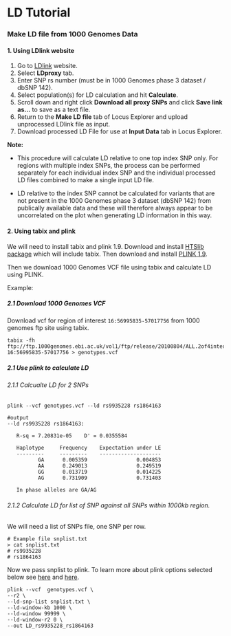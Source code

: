 LD Tutorial
=============

### Make LD file from 1000 Genomes Data

#### 1. Using LDlink website

1. Go to [LDlink](http://analysistools.nci.nih.gov/LDlink/) website.
2. Select **LDproxy** tab.
3. Enter SNP rs number (must be in 1000 Genomes phase 3 dataset / dbSNP 142).
4. Select population(s) for LD calculation and hit **Calculate**.
5. Scroll down and right click **Download all proxy SNPs** and click **Save link as...** to save as a text file.
6. Return to the **Make LD file** tab of Locus Explorer and upload unprocessed LDlink file as input.
7. Download processed LD File for use at **Input Data** tab in Locus Explorer.

**Note:**

* This procedure will calculate LD relative to one top index SNP only. For regions with multiple index SNPs, the process can be performed separately for each individual index SNP and the individual processed LD files combined to make a single input LD file.

* LD relative to the index SNP cannot be calculated for variants that are not present in the 1000 Genomes phase 3 dataset (dbSNP 142) from publically available data and these will therefore always appear to be uncorrelated on the plot when generating LD information in this way.

#### 2. Using tabix and plink
We will need to install tabix and plink 1.9.
Download and install [HTSlib package](http://www.htslib.org/download/) which will include tabix. Then download and install [PLINK 1.9](https://www.cog-genomics.org/plink2).

Then we download 1000 Genomes VCF file using tabix and calculate LD using PLINK.

Example:

##### 2.1 Download 1000 Genomes VCF
Download vcf for region of interest `16:56995835-57017756` from 1000 genomes ftp site using tabix.  
```
tabix -fh ftp://ftp.1000genomes.ebi.ac.uk/vol1/ftp/release/20100804/ALL.2of4intersection.20100804.genotypes.vcf.gz 16:56995835-57017756 > genotypes.vcf
```

##### 2.1 Use plink to calculate LD
###### 2.1.1 Calcualte LD for 2 SNPs  
```
plink --vcf genotypes.vcf --ld rs9935228 rs1864163

#output
--ld rs9935228 rs1864163:

   R-sq = 7.20831e-05    D' = 0.0355584

   Haplotype     Frequency    Expectation under LE
   ---------     ---------    --------------------
          GA      0.005359                0.004853
          AA      0.249013                0.249519
          GG      0.013719                0.014225
          AG      0.731909                0.731403

   In phase alleles are GA/AG
```
###### 2.1.2 Calculate LD for list of SNP against all SNPs within 1000kb region.
We will need a list of SNPs file, one SNP per row.
```
# Example file snplist.txt
> cat snplist.txt
# rs9935228
# rs1864163
```

Now we pass snplist to plink. To learn more about plink options selected below see [here](http://pngu.mgh.harvard.edu/~purcell/plink/ld.shtml) and [here](https://www.cog-genomics.org/plink2/ld).
```
plink --vcf  genotypes.vcf \
--r2 \
--ld-snp-list snplist.txt \
--ld-window-kb 1000 \
--ld-window 99999 \
--ld-window-r2 0 \
--out LD_rs9935228_rs1864163
```

